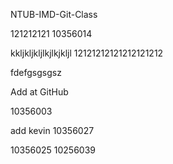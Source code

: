 NTUB-IMD-Git-Class

121212121
10356014

kkljkljkljlkjlkjkljl
12121212121212121212

fdefgsgsgsz

Add at GitHub

10356003

add kevin
10356027

10356025
10256039

